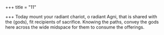 +++
title = "11"

+++
Today mount your radiant chariot, o radiant Agni, that is shared with  the (gods), fit recipients of sacrifice.
Knowing the paths, convey the gods here across the wide midspace for  them to consume the offerings.
